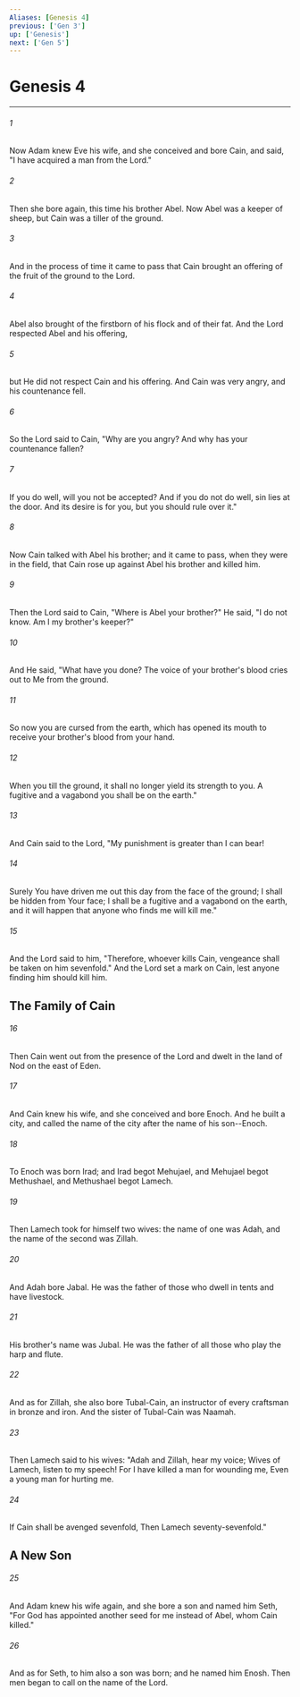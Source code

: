 ```yaml
---
Aliases: [Genesis 4]
previous: ['Gen 3']
up: ['Genesis']
next: ['Gen 5']
---
```

# Genesis 4

***


###### 1 
Now Adam knew Eve his wife, and she conceived and bore Cain, and said, "I have acquired a man from the Lord." 

###### 2 
Then she bore again, this time his brother Abel. Now Abel was a keeper of sheep, but Cain was a tiller of the ground. 

###### 3 
And in the process of time it came to pass that Cain brought an offering of the fruit of the ground to the Lord. 

###### 4 
Abel also brought of the firstborn of his flock and of their fat. And the Lord respected Abel and his offering, 

###### 5 
but He did not respect Cain and his offering. And Cain was very angry, and his countenance fell. 

###### 6 
So the Lord said to Cain, "Why are you angry? And why has your countenance fallen? 

###### 7 
If you do well, will you not be accepted? And if you do not do well, sin lies at the door. And its desire is for you, but you should rule over it." 

###### 8 
Now Cain talked with Abel his brother; and it came to pass, when they were in the field, that Cain rose up against Abel his brother and killed him. 

###### 9 
Then the Lord said to Cain, "Where is Abel your brother?" He said, "I do not know. Am I my brother's keeper?" 

###### 10 
And He said, "What have you done? The voice of your brother's blood cries out to Me from the ground. 

###### 11 
So now you are cursed from the earth, which has opened its mouth to receive your brother's blood from your hand. 

###### 12 
When you till the ground, it shall no longer yield its strength to you. A fugitive and a vagabond you shall be on the earth." 

###### 13 
And Cain said to the Lord, "My punishment is greater than I can bear! 

###### 14 
Surely You have driven me out this day from the face of the ground; I shall be hidden from Your face; I shall be a fugitive and a vagabond on the earth, and it will happen that anyone who finds me will kill me." 

###### 15 
And the Lord said to him, "Therefore, whoever kills Cain, vengeance shall be taken on him sevenfold." And the Lord set a mark on Cain, lest anyone finding him should kill him.

## The Family of Cain 

###### 16 
Then Cain went out from the presence of the Lord and dwelt in the land of Nod on the east of Eden. 

###### 17 
And Cain knew his wife, and she conceived and bore Enoch. And he built a city, and called the name of the city after the name of his son--Enoch. 

###### 18 
To Enoch was born Irad; and Irad begot Mehujael, and Mehujael begot Methushael, and Methushael begot Lamech. 

###### 19 
Then Lamech took for himself two wives: the name of one was Adah, and the name of the second was Zillah. 

###### 20 
And Adah bore Jabal. He was the father of those who dwell in tents and have livestock. 

###### 21 
His brother's name was Jubal. He was the father of all those who play the harp and flute. 

###### 22 
And as for Zillah, she also bore Tubal-Cain, an instructor of every craftsman in bronze and iron. And the sister of Tubal-Cain was Naamah. 

###### 23 
Then Lamech said to his wives: "Adah and Zillah, hear my voice; Wives of Lamech, listen to my speech! For I have killed a man for wounding me, Even a young man for hurting me. 

###### 24 
If Cain shall be avenged sevenfold, Then Lamech seventy-sevenfold." 

## A New Son 

###### 25 
And Adam knew his wife again, and she bore a son and named him Seth, "For God has appointed another seed for me instead of Abel, whom Cain killed." 

###### 26 
And as for Seth, to him also a son was born; and he named him Enosh. Then men began to call on the name of the Lord.
